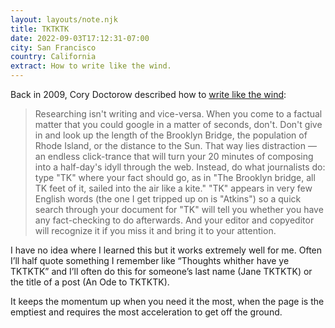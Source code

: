 ```yaml
---
layout: layouts/note.njk
title: TKTKTK
date: 2022-09-03T17:12:31-07:00
city: San Francisco
country: California
extract: How to write like the wind.
---
```


Back in 2009, Cory Doctorow described how to [write like the wind](http://www.locusmag.com/Features/2009/01/cory-doctorow-writing-in-age-of.html):

> Researching isn't writing and vice-versa. When you come to a factual matter that you could google in a matter of seconds, don't. Don't give in and look up the length of the Brooklyn Bridge, the population of Rhode Island, or the distance to the Sun. That way lies distraction — an endless click-trance that will turn your 20 minutes of composing into a half-day's idyll through the web. Instead, do what journalists do: type "TK" where your fact should go, as in "The Brooklyn bridge, all TK feet of it, sailed into the air like a kite." "TK" appears in very few English words (the one I get tripped up on is "Atkins") so a quick search through your document for "TK" will tell you whether you have any fact-checking to do afterwards. And your editor and copyeditor will recognize it if you miss it and bring it to your attention.

I have no idea where I learned this but it works extremely well for me. Often I’ll half quote something I remember like “Thoughts whither have ye TKTKTK” and I’ll often do this for someone’s last name (Jane TKTKTK) or the title of a post (An Ode to TKTKTK). 

It keeps the momentum up when you need it the most, when the page is the emptiest and requires the most acceleration to get off the ground. 